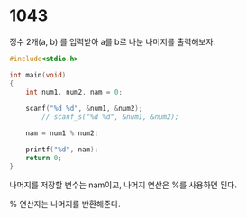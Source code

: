 # 1043

정수 2개(a, b) 를 입력받아 a를 b로 나눈 나머지를 출력해보자.

```c
#include<stdio.h>

int main(void)
{
	int num1, num2, nam = 0;
	
	scanf("%d %d", &num1, &num2);
		// scanf_s("%d %d", &num1, &num2);

	nam = num1 % num2;

	printf("%d", nam);
	return 0;
}
```
나머지를 저장할 변수는 nam이고, 나머지 연산은 %를 사용하면 된다.

% 연산자는 나머지를 반환해준다.